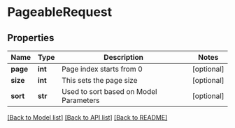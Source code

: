 # PageableRequest

## Properties
Name | Type | Description | Notes
------------ | ------------- | ------------- | -------------
**page** | **int** | Page index starts from 0 | [optional] 
**size** | **int** | This sets the page size | [optional] 
**sort** | **str** | Used to sort based on Model Parameters | [optional] 

[[Back to Model list]](../README.md#documentation-for-models) [[Back to API list]](../README.md#documentation-for-api-endpoints) [[Back to README]](../README.md)

